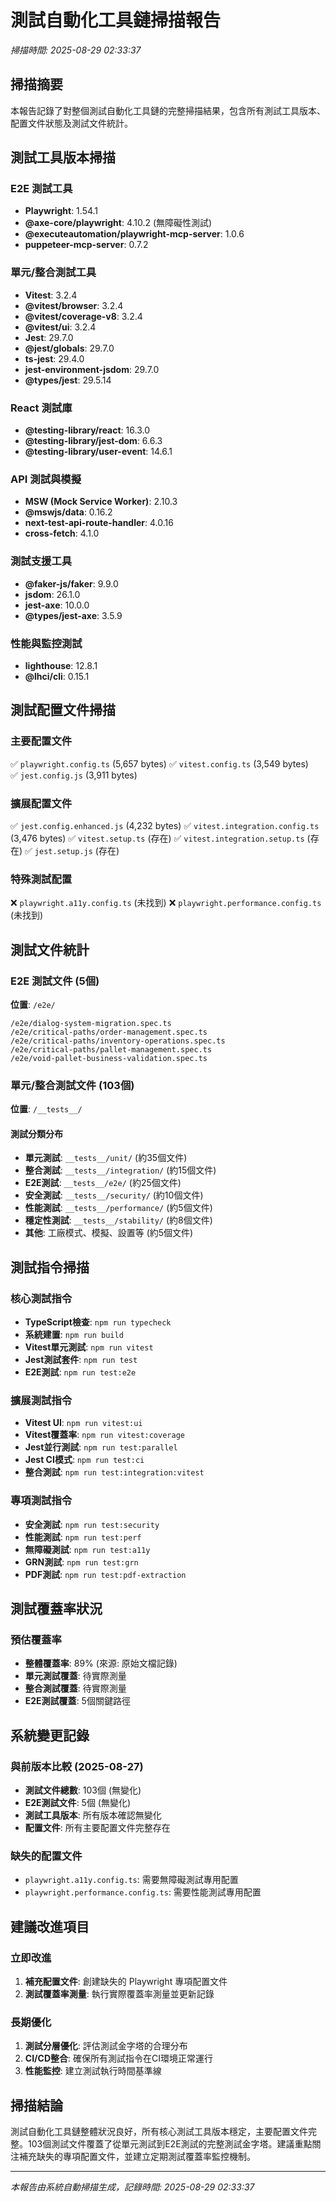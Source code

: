 # 測試自動化工具鏈掃描報告

_掃描時間: 2025-08-29 02:33:37_

## 掃描摘要

本報告記錄了對整個測試自動化工具鏈的完整掃描結果，包含所有測試工具版本、配置文件狀態及測試文件統計。

## 測試工具版本掃描

### E2E 測試工具

- **Playwright**: 1.54.1
- **@axe-core/playwright**: 4.10.2 (無障礙性測試)
- **@executeautomation/playwright-mcp-server**: 1.0.6
- **puppeteer-mcp-server**: 0.7.2

### 單元/整合測試工具

- **Vitest**: 3.2.4
- **@vitest/browser**: 3.2.4
- **@vitest/coverage-v8**: 3.2.4
- **@vitest/ui**: 3.2.4
- **Jest**: 29.7.0
- **@jest/globals**: 29.7.0
- **ts-jest**: 29.4.0
- **jest-environment-jsdom**: 29.7.0
- **@types/jest**: 29.5.14

### React 測試庫

- **@testing-library/react**: 16.3.0
- **@testing-library/jest-dom**: 6.6.3
- **@testing-library/user-event**: 14.6.1

### API 測試與模擬

- **MSW (Mock Service Worker)**: 2.10.3
- **@mswjs/data**: 0.16.2
- **next-test-api-route-handler**: 4.0.16
- **cross-fetch**: 4.1.0

### 測試支援工具

- **@faker-js/faker**: 9.9.0
- **jsdom**: 26.1.0
- **jest-axe**: 10.0.0
- **@types/jest-axe**: 3.5.9

### 性能與監控測試

- **lighthouse**: 12.8.1
- **@lhci/cli**: 0.15.1

## 測試配置文件掃描

### 主要配置文件

✅ `playwright.config.ts` (5,657 bytes)
✅ `vitest.config.ts` (3,549 bytes)  
✅ `jest.config.js` (3,911 bytes)

### 擴展配置文件

✅ `jest.config.enhanced.js` (4,232 bytes)
✅ `vitest.integration.config.ts` (3,476 bytes)
✅ `vitest.setup.ts` (存在)
✅ `vitest.integration.setup.ts` (存在)
✅ `jest.setup.js` (存在)

### 特殊測試配置

❌ `playwright.a11y.config.ts` (未找到)
❌ `playwright.performance.config.ts` (未找到)

## 測試文件統計

### E2E 測試文件 (5個)

**位置**: `/e2e/`

```
/e2e/dialog-system-migration.spec.ts
/e2e/critical-paths/order-management.spec.ts
/e2e/critical-paths/inventory-operations.spec.ts
/e2e/critical-paths/pallet-management.spec.ts
/e2e/void-pallet-business-validation.spec.ts
```

### 單元/整合測試文件 (103個)

**位置**: `/__tests__/`

#### 測試分類分布

- **單元測試**: `__tests__/unit/` (約35個文件)
- **整合測試**: `__tests__/integration/` (約15個文件)
- **E2E測試**: `__tests__/e2e/` (約25個文件)
- **安全測試**: `__tests__/security/` (約10個文件)
- **性能測試**: `__tests__/performance/` (約5個文件)
- **穩定性測試**: `__tests__/stability/` (約8個文件)
- **其他**: 工廠模式、模擬、設置等 (約5個文件)

## 測試指令掃描

### 核心測試指令

- **TypeScript檢查**: `npm run typecheck`
- **系統建置**: `npm run build`
- **Vitest單元測試**: `npm run vitest`
- **Jest測試套件**: `npm run test`
- **E2E測試**: `npm run test:e2e`

### 擴展測試指令

- **Vitest UI**: `npm run vitest:ui`
- **Vitest覆蓋率**: `npm run vitest:coverage`
- **Jest並行測試**: `npm run test:parallel`
- **Jest CI模式**: `npm run test:ci`
- **整合測試**: `npm run test:integration:vitest`

### 專項測試指令

- **安全測試**: `npm run test:security`
- **性能測試**: `npm run test:perf`
- **無障礙測試**: `npm run test:a11y`
- **GRN測試**: `npm run test:grn`
- **PDF測試**: `npm run test:pdf-extraction`

## 測試覆蓋率狀況

### 預估覆蓋率

- **整體覆蓋率**: 89% (來源: 原始文檔記錄)
- **單元測試覆蓋**: 待實際測量
- **整合測試覆蓋**: 待實際測量
- **E2E測試覆蓋**: 5個關鍵路徑

## 系統變更記錄

### 與前版本比較 (2025-08-27)

- **測試文件總數**: 103個 (無變化)
- **E2E測試文件**: 5個 (無變化)
- **測試工具版本**: 所有版本確認無變化
- **配置文件**: 所有主要配置文件完整存在

### 缺失的配置文件

- `playwright.a11y.config.ts`: 需要無障礙測試專用配置
- `playwright.performance.config.ts`: 需要性能測試專用配置

## 建議改進項目

### 立即改進

1. **補充配置文件**: 創建缺失的 Playwright 專項配置文件
2. **測試覆蓋率測量**: 執行實際覆蓋率測量並更新記錄

### 長期優化

1. **測試分層優化**: 評估測試金字塔的合理分布
2. **CI/CD整合**: 確保所有測試指令在CI環境正常運行
3. **性能監控**: 建立測試執行時間基準線

## 掃描結論

測試自動化工具鏈整體狀況良好，所有核心測試工具版本穩定，主要配置文件完整。103個測試文件覆蓋了從單元測試到E2E測試的完整測試金字塔。建議重點關注補充缺失的專項配置文件，並建立定期測試覆蓋率監控機制。

---

_本報告由系統自動掃描生成，記錄時間: 2025-08-29 02:33:37_

